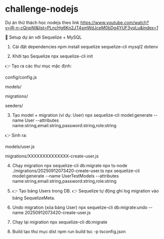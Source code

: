 # challenge-nodejs

Dự án thử thách học nodejs theo link https://www.youtube.com/watch?v=jR-n-cQnpNI&list=PLncHg6Kn2JT4smWdJceM0bDg4YUF3yqLu&index=1

🚀 Setup dự án với Sequelize + MySQL

1. Cài đặt dependencies
   npm install sequelize sequelize-cli mysql2 dotenv

2. Khởi tạo Sequelize
   npx sequelize-cli init

👉 Tạo ra các thư mục mặc định:

config/config.js

models/

migrations/

seeders/

3. Tạo model + migration (ví dụ: User)
   npx sequelize-cli model:generate --name User --attributes name:string,email:string,password:string,role:string

👉 Sinh ra:

models/user.js

migrations/XXXXXXXXXXXXXX-create-user.js

4. Chạy migration
   npx sequelize-cli db:migrate
   npx ts-node ./migrations/20250912073420-create-user.ts
   npx sequelize-cli model:generate 
   --name UserTestModels 
   --attributes name:string,email:string,password:string,role:string

5. 👉 Tạo bảng Users trong DB.
👉 Sequelize tự động ghi log migration vào bảng SequelizeMeta.

5. Undo migration (xóa bảng User)
   npx sequelize-cli db:migrate:undo --name 20250912073420-create-user.js

6. Chạy lại migration
   npx sequelize-cli db:migrate
7. Build tạo thư mục dist
   npm run build
   tsc -p tsconfig.json


